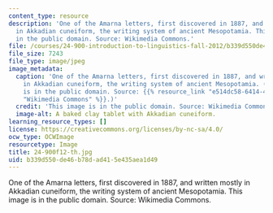 ```yaml
---
content_type: resource
description: 'One of the Amarna letters, first discovered in 1887, and written mostly
  in Akkadian cuneiform, the writing system of ancient Mesopotamia. This image is
  in the public domain. Source: Wikimedia Commons.'
file: /courses/24-900-introduction-to-linguistics-fall-2012/b339d550de46b78dad415e435aea1d49_24-900f12-th.jpg
file_size: 7243
file_type: image/jpeg
image_metadata:
  caption: 'One of the Amarna letters, first discovered in 1887, and written mostly
    in Akkadian cuneiform, the writing system of ancient Mesopotamia. (This image
    is in the public domain. Source: {{% resource_link "e514dc58-6414-44e5-8574-1262940fedb4"
    "Wikimedia Commons" %}}.)'
  credit: 'This image is in the public domain. Source: Wikimedia Commons.'
  image-alt: A baked clay tablet with Akkadian cuneiform.
learning_resource_types: []
license: https://creativecommons.org/licenses/by-nc-sa/4.0/
ocw_type: OCWImage
resourcetype: Image
title: 24-900f12-th.jpg
uid: b339d550-de46-b78d-ad41-5e435aea1d49
---
```

One of the Amarna letters, first discovered in 1887, and written mostly in Akkadian cuneiform, the writing system of ancient Mesopotamia. This image is in the public domain. Source: Wikimedia Commons.
